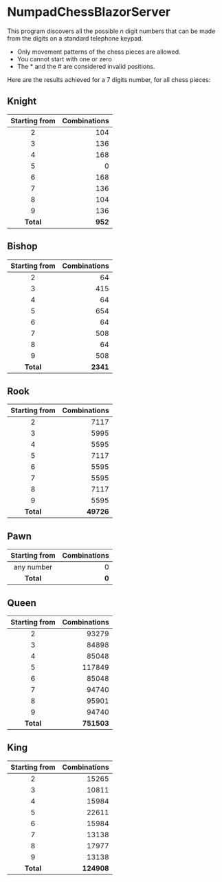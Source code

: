 # NumpadChessBlazorServer

This program discovers all the possible *n* digit numbers that can be made from the digits on a standard telephone keypad.  
- Only movement patterns of the chess pieces are allowed.
- You cannot start with one or zero
- The * and the # are considered invalid positions.

Here are the results achieved for a 7 digits number, for all chess pieces:
## Knight

|Starting from|Combinations|
|:-------------:|----------------------:|
|2|104|
|3|136|
|4|168|
|5|0|
|6|168|
|7|136|
|8|104|
|9|136|
|**Total** |**952**|

## Bishop

|Starting from|Combinations|
|:-------------:|----------------------:|
|2|64|
|3|415|
|4|64|
|5|654|
|6|64|
|7|508|
|8|64|
|9|508|
|**Total**|**2341**|

## Rook

|Starting from|Combinations|
|:-------------:|----------------------:|
|2|7117|
|3|5995|
|4|5595|
|5|7117|
|6|5595|
|7|5595|
|8|7117|
|9|5595|
|**Total**|**49726**|

## Pawn

|Starting from|Combinations|
|:-------------:|----------------------:|
|any number|0|
|**Total**|**0**|

## Queen

|Starting from|Combinations|
|:-------------:|----------------------:|
|2|93279|
|3|84898|
|4|85048|
|5|117849|
|6|85048|
|7|94740|
|8|95901|
|9|94740|
|**Total**|**751503**|

## King

|Starting from|Combinations|
|:-------------:|----------------------:|
|2|15265|
|3|10811|
|4|15984|
|5|22611|
|6|15984|
|7|13138|
|8|17977|
|9|13138|
|**Total**|**124908**|









